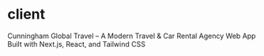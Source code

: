 # client
Cunningham Global Travel – A Modern Travel &amp; Car Rental Agency Web App Built with Next.js, React, and Tailwind CSS

